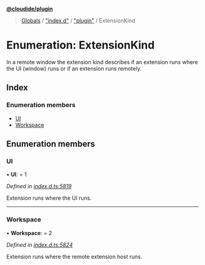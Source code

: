 **[@cloudide/plugin](../README.md)**

> [Globals](../README.md) / ["index.d"](../modules/_index_d_.md) / ["plugin"](../modules/_index_d_._plugin_.md) / ExtensionKind

# Enumeration: ExtensionKind

In a remote window the extension kind describes if an extension
runs where the UI (window) runs or if an extension runs remotely.

## Index

### Enumeration members

* [UI](_index_d_._plugin_.extensionkind.md#ui)
* [Workspace](_index_d_._plugin_.extensionkind.md#workspace)

## Enumeration members

### UI

•  **UI**:  = 1

*Defined in [index.d.ts:5819](https://github.com/shuyaqian/cloudide-plugin-api/blob/9d985be/index.d.ts#L5819)*

Extension runs where the UI runs.

___

### Workspace

•  **Workspace**:  = 2

*Defined in [index.d.ts:5824](https://github.com/shuyaqian/cloudide-plugin-api/blob/9d985be/index.d.ts#L5824)*

Extension runs where the remote extension host runs.
